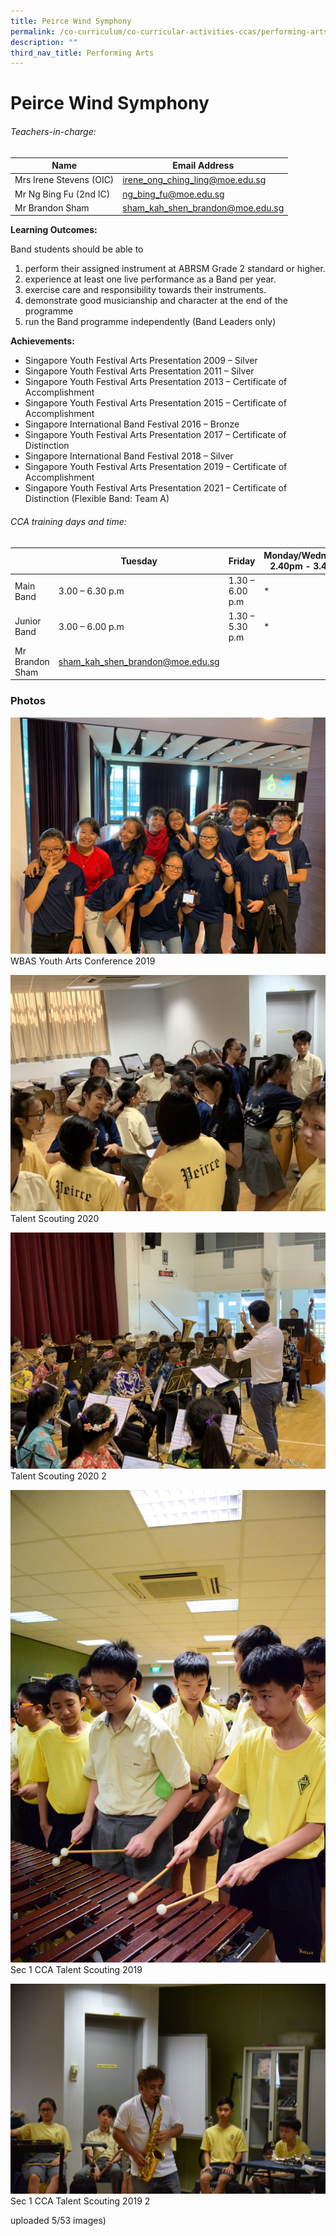 ```yaml
---
title: Peirce Wind Symphony
permalink: /co-curriculum/co-curricular-activities-ccas/performing-arts-peirce-wind-symphony/
description: ""
third_nav_title: Performing Arts
---
```

# **Peirce Wind Symphony**

###### Teachers-in-charge:

| Name | Email Address |
| --- | --- |
| Mrs Irene Stevens (OIC) | [irene_ong_ching_ling@moe.edu.sg](mailto:irene_ong_ching_ling@moe.edu.sg) |
| Mr Ng Bing Fu (2nd IC) | [ng_bing_fu@moe.edu.sg](mailto:ng_bing_fu@moe.edu.sg) |
| Mr Brandon Sham | [sham_kah_shen_brandon@moe.edu.sg](mailto:sham_kah_shen_brandon@moe.edu.sg) |


**Learning Outcomes:**

Band students should be able to

1.  perform their assigned instrument at ABRSM Grade 2 standard or higher.
2.  experience at least one live performance as a Band per year.
3.  exercise care and responsibility towards their instruments.
4.  demonstrate good musicianship and character at the end of the programme
5.  run the Band programme independently (Band Leaders only)

**Achievements:**

*   Singapore Youth Festival Arts Presentation 2009 – Silver
*   Singapore Youth Festival Arts Presentation 2011 – Silver
*   Singapore Youth Festival Arts Presentation 2013 – Certificate of Accomplishment
*   Singapore Youth Festival Arts Presentation 2015 – Certificate of Accomplishment
*   Singapore International Band Festival 2016 – Bronze
*   Singapore Youth Festival Arts Presentation 2017 – Certificate of Distinction
*   Singapore International Band Festival 2018 – Silver
*   Singapore Youth Festival Arts Presentation 2019 – Certificate of Accomplishment
*   Singapore Youth Festival Arts Presentation 2021 – Certificate of Distinction (Flexible Band: Team A)

###### CCA training days and time:

|  	| Tuesday 	| Friday 	| Monday/Wednesday 2.40pm - 3.40pm 	|
|---	|---	|---	|---	|
| Main Band 	| 3.00 – 6.30 p.m 	| 1.30 – 6.00 p.m 	| * 	|
| Junior Band 	| 3.00 – 6.00 p.m 	| 1.30 – 5.30 p.m 	| * 	|
| Mr Brandon Sham 	| sham_kah_shen_brandon@moe.edu.sg 	|  	|  	|

### Photos

![](/images/WBAS-Youth-Arts-Conference-2019.jpeg)
WBAS Youth Arts Conference 2019

![](/images/Talent-Scouting-2020.jpg)
Talent Scouting 2020

![](/images/Talent-Scouting-2020-2.jpg)
Talent Scouting 2020 2

![](/images/Sec-1-CCA-Talent-Scouting-2019-scaled.jpg)
Sec 1 CCA Talent Scouting 2019

![](/images/Sec-1-CCA-Talent-Scouting-2019-2-scaled.jpg)
Sec 1 CCA Talent Scouting 2019 2

uploaded 5/53 images)
